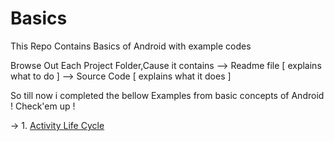 # Basics
This Repo Contains Basics of Android with example codes

Browse Out Each Project Folder,Cause it contains
--> Readme file [ explains what to do ]
--> Source Code [ explains what it does ]

So till now i completed the bellow Examples from basic concepts of Android ! 
Check'em up ! 

-> 1. [Activity Life Cycle](http://ouo.io/JAM0C)

